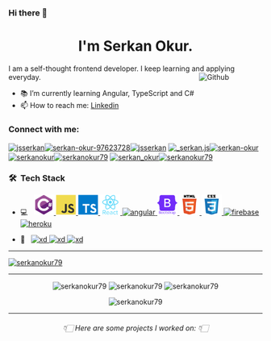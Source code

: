 ### Hi there 👋 
<h1 align="center">I'm Serkan Okur.</h1> 
I am a self-thought frontend developer. I keep learning and applying everyday.
<img width="25%" align="right" alt="Github" src="https://github.com/TheDudeThatCode/TheDudeThatCode/blob/master/Assets/Designer.gif" /> 

- 📚 I’m currently learning Angular, TypeScript and C# 
- 📫 How to reach me: [Linkedin](https://www.linkedin.com/in/serkan-okur-97623728/) 
<h3 align="left">Connect with me:</h3>  
<p align="left"><a href="https://twitter.com/jsserkan" target="blank"><img align="center" src="https://cdn.iconscout.com/icon/free/png-256/twitter-213-569318.png" alt="jsserkan" height="30" width="40" /></a><a href="https://linkedin.com/in/serkan-okur-97623728" target="blank"><img align="center" src="https://cdn.iconscout.com/icon/free/png-256/linkedin-172-569316.png" alt="serkan-okur-97623728" height="30" width="40" /></a><a href="https://fb.com/jsserkan" target="blank"><img align="center" src="https://cdn.iconscout.com/icon/free/png-256/facebook-235-569311.png" alt="jsserkan" height="30" width="40" /></a>  
<a href="https://instagram.com/_serkan.js" target="blank"><img align="center" src="https://cdn.iconscout.com/icon/free/png-256/instagram-198-569476.png" alt="_serkan.js" height="30" width="40" /></a><a href="https://stackoverflow.com/users/serkan-okur" target="blank"><img align="center" src="https://cdn.iconscout.com/icon/free/png-256/stackoverflow-2752065-2284882.png" alt="serkan-okur" height="30" width="40" /></a> <a href="https://codepen.io/serkanokur" target="blank"><img align="center" src="https://cdn.iconscout.com/icon/free/png-256/codepen-283475.png" alt="serkanokur" height="30" width="40" /></a><a href="https://codesandbox.com/serkanokur79" target="blank"><img align="center" src="https://cdn.jsdelivr.net/npm/simple-icons@3.0.1/icons/codesandbox.svg" alt="serkanokur79" height="30" width="40" /></a> 
<a href="https://www.hackerrank.com/serkan_okur" target="blank"><img align="center" src="https://cdn.jsdelivr.net/npm/simple-icons@3.0.1/icons/hackerrank.svg" alt="serkan_okur" height="30" width="40" /></a><a href="https://www.leetcode.com/serkanokur79" target="blank"><img align="center" src="https://cdn.jsdelivr.net/npm/simple-icons@3.0.1/icons/leetcode.svg" alt="serkanokur79" height="30" width="40" /></a>  
</p>  

<h3> 🛠 &nbsp;Tech Stack</h3>


- 💻 &nbsp;
<a href="https://www.w3schools.com/cs/" target="_blank"> <img src="https://raw.githubusercontent.com/devicons/devicon/master/icons/csharp/csharp-original.svg" alt="csharp" width="40" height="40"/> </a>  <a href="https://developer.mozilla.org/en-US/docs/Web/JavaScript" target="_blank"> <img src="https://raw.githubusercontent.com/devicons/devicon/master/icons/javascript/javascript-original.svg" alt="javascript" width="40" height="40"/> </a>  <a href="https://www.typescriptlang.org/" target="_blank"> <img src="https://raw.githubusercontent.com/devicons/devicon/master/icons/typescript/typescript-original.svg" alt="typescript" width="40" height="40"/> </a><a href="https://reactjs.org/" target="_blank"> <img src="https://raw.githubusercontent.com/devicons/devicon/master/icons/react/react-original-wordmark.svg" alt="react" width="40" height="40"/> </a> <a href="https://angular.io" target="_blank"> <img src="https://jaki-jezyk-programowania.pl/img/technologies/angular.png" alt="angular" width="40" height="40"/> </a><a href="https://getbootstrap.com" target="_blank"> <img src="https://raw.githubusercontent.com/devicons/devicon/master/icons/bootstrap/bootstrap-plain-wordmark.svg" alt="bootstrap" width="40" height="40"/> </a> 
<a href="https://www.w3.org/html/" target="_blank"> <img src="https://raw.githubusercontent.com/devicons/devicon/master/icons/html5/html5-original-wordmark.svg" alt="html5" width="40" height="40"/> </a><a href="https://www.w3schools.com/css/" target="_blank"> <img src="https://raw.githubusercontent.com/devicons/devicon/master/icons/css3/css3-original-wordmark.svg" alt="css3" width="40" height="40"/> </a>  <a href="https://firebase.google.com/" target="_blank"> <img src="https://www.vectorlogo.zone/logos/firebase/firebase-icon.svg" alt="firebase" width="40" height="40"/> </a><a href="https://heroku.com" target="_blank"> <img src="https://www.vectorlogo.zone/logos/heroku/heroku-icon.svg" alt="heroku" width="40" height="40"/> </a> 

- 🔧 &nbsp;
  <a href="https://www.adobe.com/products/xd.html" target="_blank"> <img src="https://cdn.worldvectorlogo.com/logos/adobe-xd.svg" alt="xd" width="40" height="40"/> </a>  <a href="https://visualstudio.microsoft.com/vs/" target="_blank"> <img src="https://iconarchive.com/download/i98390/dakirby309/simply-styled/Microsoft-Visual-Studio.ico" alt="xd" width="40" height="40"/> </a>   <a href="https://code.visualstudio.com/" target="_blank"> <img src="https://code.visualstudio.com/assets/favicon.ico" alt="xd" width="40" height="40"/> </a>  

---

<p align="left"> <a href="https://github.com/ryo-ma/github-profile-trophy"><img src="https://github-profile-trophy.vercel.app/?username=serkanokur79" alt="serkanokur79" /></a> </p>

---
<p align="center"> 
<img align="center" src="https://github-readme-stats.vercel.app/api/top-langs?username=serkanokur79&show_icons=true&locale=en&layout=compact" alt="serkanokur79" /> 
<img align="center" src="https://github-readme-stats.vercel.app/api?username=serkanokur79&show_icons=true&locale=en" alt="serkanokur79" />  
<img align="center" src="https://github-readme-streak-stats.herokuapp.com/?user=serkanokur79&" alt="serkanokur79" /></p>
<p align="center"> <img src="https://komarev.com/ghpvc/?username=serkanokur79&label=Profile%20views&color=0e75b6&style=flat" alt="serkanokur79" /> </p>

---
<h6 align="center">👇🏻 Here are some projects I worked on: 👇🏻</h6>



